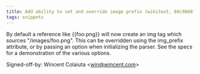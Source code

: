 ```yaml
---
title: Add ability to set and override image prefix (wikitext, 60c9b60)
tags: snippets
---
```


By default a reference like {{foo.png}} will now create an img tag which sources "/images/foo.png". This can be overridden using the img\_prefix attribute, or by passing an option when initializing the parser. See the specs for a demonstration of the various options.

Signed-off-by: Wincent Colaiuta &lt;win@wincent.com&gt;

